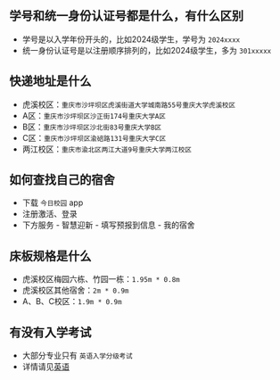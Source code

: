 ## 学号和统一身份认证号都是什么，有什么区别
- 学号是以入学年份开头的，比如2024级学生，学号为 `2024xxxx`
- 统一身份认证号是以注册顺序排列的，比如2024级学生，多为 `301xxxxx`

## 快递地址是什么
- 虎溪校区：`重庆市沙坪坝区虎溪街道大学城南路55号重庆大学虎溪校区`
- A区：`重庆市沙坪坝区沙正街174号重庆大学A区`
- B区：`重庆市沙坪坝区沙北街83号重庆大学B区`
- C区：`重庆市沙坪坝区渝碚路131号重庆大学C区`
- 两江校区：`重庆市渝北区两江大道9号重庆大学两江校区`

## 如何查找自己的宿舍
- 下载 `今日校园` app
- 注册激活、登录
- 下方服务 - 智慧迎新 - 填写预报到信息 - 我的宿舍

## 床板规格是什么
- 虎溪校区梅园六栋、竹园一栋：`1.95m * 0.8m`
- 虎溪校区其他宿舍：`2m * 0.9m`
- A、B、C校区：`1.9m * 0.9m`

## 有没有入学考试
- 大部分专业只有 `英语入学分级考试`
- 详情请见[英语](../../课程/英语.md)